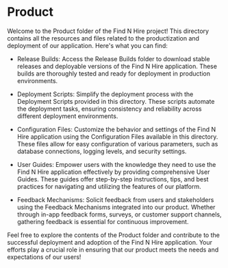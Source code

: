 # Product
Welcome to the Product folder of the Find N Hire project! This directory contains all the resources and files related to the productization and deployment of our application. Here's what you can find:

* Release Builds: Access the Release Builds folder to download stable releases and deployable versions of the Find N Hire application. These builds are thoroughly tested and ready for deployment in production environments.

* Deployment Scripts: Simplify the deployment process with the Deployment Scripts provided in this directory. These scripts automate the deployment tasks, ensuring consistency and reliability across different deployment environments.

* Configuration Files: Customize the behavior and settings of the Find N Hire application using the Configuration Files available in this directory. These files allow for easy configuration of various parameters, such as database connections, logging levels, and security settings.

* User Guides: Empower users with the knowledge they need to use the Find N Hire application effectively by providing comprehensive User Guides. These guides offer step-by-step instructions, tips, and best practices for navigating and utilizing the features of our platform.

* Feedback Mechanisms: Solicit feedback from users and stakeholders using the Feedback Mechanisms integrated into our product. Whether through in-app feedback forms, surveys, or customer support channels, gathering feedback is essential for continuous improvement.

Feel free to explore the contents of the Product folder and contribute to the successful deployment and adoption of the Find N Hire application. Your efforts play a crucial role in ensuring that our product meets the needs and expectations of our users!
